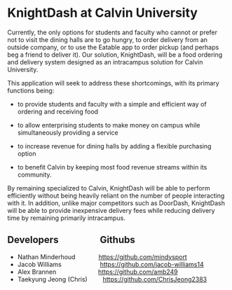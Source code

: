 # KnightDash at Calvin University

Currently, the only options for students and faculty who cannot or prefer not to visit the dining halls are to go hungry, to order delivery from an outside company, or to use the Eatable app to order pickup (and perhaps beg a friend to deliver it). Our solution, KnightDash, will be a food ordering and delivery system designed as an intracampus solution for Calvin University. 

This application will seek to address these shortcomings, with its primary functions being:

* to provide students and faculty with a simple and efficient way of ordering and receiving food

* to allow enterprising students to make money on campus while simultaneously providing a service

* to increase revenue for dining halls by adding a flexible purchasing option

* to benefit Calvin by keeping most food revenue streams within its community.

By remaining specialized to Calvin, KnightDash will be able to perform efficiently without being heavily reliant on the number of people interacting with it. In addition, unlike major competitors such as DoorDash, KnightDash will be able to provide inexpensive delivery fees while reducing delivery time by remaining primarily intracampus. 


## Developers&ensp;&ensp;&ensp;&ensp;&ensp;&ensp;&ensp;&ensp;&ensp;Githubs                 
* Nathan Minderhoud&ensp;&ensp;&ensp;&ensp;&ensp;&ensp;&ensp;&nbsp;https://github.com/mindysport
* Jacob Williams&ensp;&ensp;&ensp;&ensp;&ensp;&ensp;&ensp;&ensp;&ensp;&ensp;&ensp;&ensp;&nbsp;https://github.com/jacob-williams14
* Alex Brannen&ensp;&ensp;&ensp;&ensp;&ensp;&ensp;&ensp;&ensp;&ensp;&ensp;&ensp;&ensp;&nbsp;&nbsp;&nbsp;https://github.com/amb249
* Taekyung Jeong (Chris)&ensp;&ensp;&ensp;&ensp;&ensp;https://github.com/ChrisJeong2383
